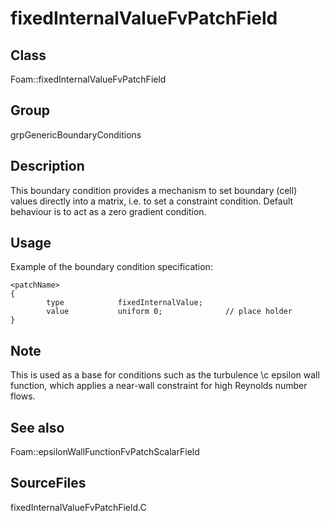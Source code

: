 # fixedInternalValueFvPatchField 
## Class
Foam::fixedInternalValueFvPatchField

## Group
grpGenericBoundaryConditions

## Description
This boundary condition provides a mechanism to set boundary (cell) values
directly into a matrix, i.e. to set a constraint condition.  Default
behaviour is to act as a zero gradient condition.

## Usage
Example of the boundary condition specification:
```
<patchName>
{
        type            fixedInternalValue;
        value           uniform 0;              // place holder
}
```

## Note
This is used as a base for conditions such as the turbulence \c epsilon
wall function, which applies a near-wall constraint for high Reynolds
number flows.

## See also
Foam::epsilonWallFunctionFvPatchScalarField

## SourceFiles
fixedInternalValueFvPatchField.C


